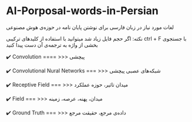 # AI-Porposal-words-in-Persian
لغات مورد نیاز در زبان فارسی برای نوشتن پایان نامه در حوزه‌ی هوش مصنوعی


نکته: اگر حجم فایل زیاد شد میتوانید با استفاده از کلید‌های ترکیبی ctrl + F با جستجوی بخشی از واژه به ترجمه‌ی آن دست پیدا کنید


:heavy_check_mark: Convolution   ==== >>>  پیچشی

:heavy_check_mark: Convolutional Nural Networks   === >>> شبکه‌های عصبی پیچشی

:heavy_check_mark: Receptive Field  === >>> میدان تاثیر، حوزه عملکرد

:heavy_check_mark: Field  === >>> میدان، پهنه، عرصه، زمینه

:heavy_check_mark: Ground Truth  === >>> داده‌ی مرجع، حقیقت مرجع
